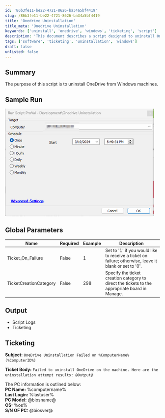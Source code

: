 ```yaml
---
id: '86b3fe11-be22-4721-8626-ba34a5bf4419'
slug: /86b3fe11-be22-4721-8626-ba34a5bf4419
title: 'Onedrive Uninstallation'
title_meta: 'Onedrive Uninstallation'
keywords: ['uninstall', 'onedrive', 'windows', 'ticketing', 'script']
description: 'This document describes a script designed to uninstall OneDrive from Windows machines, including global parameters for ticketing on failure, sample run outputs, and details for logging and ticket creation.'
tags: ['software', 'ticketing', 'uninstallation', 'windows']
draft: false
unlisted: false
---
```


## Summary

The purpose of this script is to uninstall OneDrive from Windows machines.

## Sample Run

![Sample Run](../../../static/img/Onedrive-Uninstallation/image_1.png)

## Global Parameters

| Name                    | Required | Example | Description                                                                                                 |
|-------------------------|----------|---------|-------------------------------------------------------------------------------------------------------------|
| Ticket_On_Failure       | False    | 1       | Set to '1' if you would like to receive a ticket on failure; otherwise, leave it blank or set to '0'.      |
| TicketCreationCategory   | False    | 298     | Specify the ticket creation category to direct the tickets to the appropriate board in Manage.              |

## Output

- Script Logs
- Ticketing

## Ticketing

**Subject:** `OneDrive Uninstallation Failed on %ComputerName% (%ComputerID%)`

**Ticket Body:** `Failed to uninstall OneDrive on the machine. Here are the uninstallation attempt results: @Output@`

The PC information is outlined below:  
**PC Name:** %computername%  
**Last Login:** %lastuser%  
**PC Model:** @biosname@  
**OS:** %os%  
**S/N OF PC:** @biosver@


